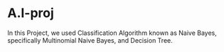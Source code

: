 # A.I-proj
In this Project, we used Classification Algorithm known as Naive Bayes, specifically Multinomial Naive Bayes, and Decision Tree.
